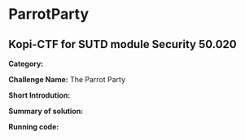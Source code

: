 # ParrotParty
## Kopi-CTF for SUTD module Security 50.020

**Category:** 

**Challenge Name:** The Parrot Party

**Short Introdution:** 

**Summary of solution:**

**Running code:**
